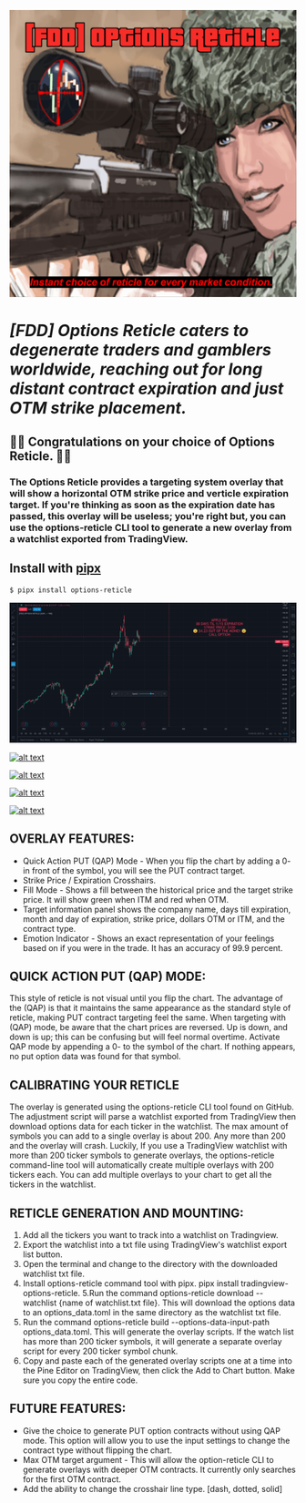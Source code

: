 
![alt text](images/options_reticle_v4.png)

<!-- # [FDD] **Options Reticle** -->
# ***[FDD] Options Reticle caters to degenerate traders and gamblers worldwide, reaching out for long distant contract expiration and just OTM strike placement.***

## 🍾🍾 **Congratulations on your choice of Options Reticle.** 🎉🎉

### The Options Reticle provides a targeting system overlay that will show a horizontal OTM strike price and verticle expiration target. If you're thinking as soon as the expiration date has passed, this overlay will be useless; you're right but, you can use the options-reticle CLI tool to generate a new overlay from a watchlist exported from TradingView.

## Install with [pipx](https://github.com/pipxproject/pipx)

```bash
$ pipx install options-reticle
```

![alt text](images/aapl_basic.gif)

[![alt text](https://www.tradingview.com/x/U95ddn6i/)](https://www.tradingview.com/x/U95ddn6i/)

[![alt text](https://www.tradingview.com/x/bjJedDvF/)](https://www.tradingview.com/x/bjJedDvF/)

[![alt text](https://www.tradingview.com/x/c1Md17a8/)](https://www.tradingview.com/x/c1Md17a8/)

[![alt text](https://www.tradingview.com/x/cLFQzQFW/)](https://www.tradingview.com/x/cLFQzQFW/)


## OVERLAY FEATURES:
* Quick Action PUT (QAP) Mode - When you flip the chart by adding a 0- in front of the symbol, you will see the PUT contract target.
* Strike Price / Expiration Crosshairs.
* Fill Mode - Shows a fill between the historical price and the target strike price. It will show green when ITM and red when OTM.
* Target information panel shows the company name, days till expiration, month and day of expiration, strike price, dollars OTM or ITM, and the contract type.
* Emotion Indicator - Shows an exact representation of your feelings based on if you were in the trade. It has an accuracy of 99.9 percent.

## QUICK ACTION PUT (QAP) MODE:
This style of reticle is not visual until you flip the chart. The advantage of the (QAP) is that it maintains the same appearance as the standard style of reticle, making PUT contract targeting feel the same. When targeting with (QAP) mode, be aware that the chart prices are reversed. Up is down, and down is up; this can be confusing but will feel normal overtime. Activate QAP mode by appending a 0- to the symbol of the chart. If nothing appears, no put option data was found for that symbol.

## CALIBRATING YOUR RETICLE
The overlay is generated using the options-reticle CLI tool found on GitHub. The adjustment script will parse a watchlist exported from TradingView then download options data for each ticker in the watchlist. The max amount of symbols you can add to a single overlay is about 200. Any more than 200 and the overlay will crash. Luckily, If you use a TradingView watchlist with more than 200 ticker symbols to generate overlays, the options-reticle command-line tool will automatically create multiple overlays with 200 tickers each. You can add multiple overlays to your chart to get all the tickers in the watchlist.

## RETICLE GENERATION AND MOUNTING:
1. Add all the tickers you want to track into a watchlist on Tradingview.
2. Export the watchlist into a txt file using TradingView's watchlist export list button.
3. Open the terminal and change to the directory with the downloaded watchlist txt file.
4. Install options-reticle command tool with pipx. pipx install tradingview-options-reticle.
5.Run the command options-reticle download --watchlist {name of watchlist.txt file}. This will download the options data to an options_data.toml in the same directory as the watchlist txt file.
6. Run the command options-reticle build --options-data-input-path options_data.toml. This will generate the overlay scripts. If the watch list has more than 200 ticker symbols, it will generate a separate overlay script for every 200 ticker symbol chunk.
7. Copy and paste each of the generated overlay scripts one at a time into the Pine Editor on TradingView, then click the Add to Chart button. Make sure you copy the entire code.

## FUTURE FEATURES:
* Give the choice to generate PUT option contracts without using QAP mode. This option will allow you to use the input settings to change the contract type without flipping the chart.
* Max OTM target argument - This will allow the option-reticle CLI to generate overlays with deeper OTM contracts. It currently only searches for the first OTM contract.
* Add the ability to change the crosshair line type. [dash, dotted, solid]
